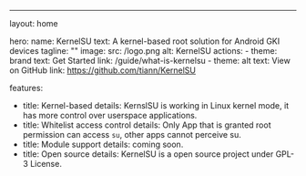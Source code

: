 ---
layout: home

hero:
  name: KernelSU
  text: A kernel-based root solution for Android GKI devices
  tagline: ""
  image:
    src: /logo.png
    alt: KernelSU
  actions:
    - theme: brand
      text: Get Started
      link: /guide/what-is-kernelsu
    - theme: alt
      text: View on GitHub
      link: https://github.com/tiann/KernelSU

features:
  - title: Kernel-based
    details: KernslSU is working in Linux kernel mode, it has more control over userspace applications.
  - title: Whitelist access control
    details: Only App that is granted root permission can access `su`, other apps cannot perceive su.
  - title: Module support
    details: coming soon.
  - title: Open source
    details: KernelSU is a open source project under GPL-3 License.

